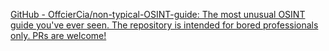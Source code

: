 
[GitHub - OffcierCia/non-typical-OSINT-guide: The most unusual OSINT guide you've ever seen. The repository is intended for bored professionals only. PRs are welcome!](https://github.com/OffcierCia/non-typical-OSINT-guide)
